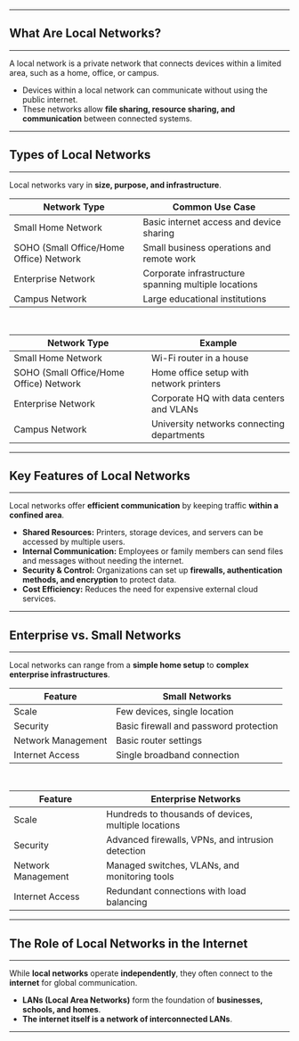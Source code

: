 <br>

---
## **What Are Local Networks?**
---
A <span class="emphasis">local</span> network is a <span class="emphasis">private</span> network that connects <span class="emphasis">devices</span> within a <span class="emphasis">limited area</span>, such as a <span class="secondEmphasis">home</span>, <span class="secondEmphasis">office</span>, or <span class="secondEmphasis">campus</span>.

- <span class="emphasis">Devices</span> within a <span class="emphasis">local</span> network can communicate <span class="secondEmphasis">without</span> using the <span class="emphasis">public</span> internet.
- These networks allow **file sharing, resource sharing, and communication** between connected systems.

---
## **Types of Local Networks**
---
Local networks vary in **size, purpose, and infrastructure**.

<table class="notesTable">
    <thead>
        <tr class="tableHeader">
            <th class="tableCellHeader">Network Type</th>
            <th class="tableCellHeader">Common Use Case</th>
        </tr>
    </thead>
    <tbody>
        <tr class="tableRow">
            <td class="tableCell">Small Home Network</td>
            <td class="tableCell">Basic internet access and device sharing</td>
        </tr>
        <tr class="tableRow">
            <td class="tableCell">SOHO (Small Office/Home Office) Network</td>
            <td class="tableCell">Small business operations and remote work</td>
        </tr>
        <tr class="tableRow">
            <td class="tableCell">Enterprise Network</td>
            <td class="tableCell">Corporate infrastructure spanning multiple locations</td>
        </tr>
        <tr class="tableRow">
            <td class="tableCell">Campus Network</td>
            <td class="tableCell">Large educational institutions</td>
        </tr>
    </tbody>
</table>

<br>

<table class="notesTable">
    <thead>
        <tr class="tableHeader">
            <th class="tableCellHeader">Network Type</th>
            <th class="tableCellHeader">Example</th>
        </tr>
    </thead>
    <tbody>
        <tr class="tableRow">
            <td class="tableCell">Small Home Network</td>
            <td class="tableCell">Wi-Fi router in a house</td>
        </tr>
        <tr class="tableRow">
            <td class="tableCell">SOHO (Small Office/Home Office) Network</td>
            <td class="tableCell">Home office setup with network printers</td>
        </tr>
        <tr class="tableRow">
            <td class="tableCell">Enterprise Network</td>
            <td class="tableCell">Corporate HQ with data centers and VLANs</td>
        </tr>
        <tr class="tableRow">
            <td class="tableCell">Campus Network</td>
            <td class="tableCell">University networks connecting departments</td>
        </tr>
    </tbody>
</table>

---
## **Key Features of Local Networks**
---
Local networks offer **efficient communication** by keeping traffic **within a confined area**.

- **Shared Resources:** Printers, storage devices, and servers can be accessed by multiple users.
- **Internal Communication:** Employees or family members can send files and messages without needing the internet.
- **Security & Control:** Organizations can set up **firewalls, authentication methods, and encryption** to protect data.
- **Cost Efficiency:** Reduces the need for expensive external cloud services.

---
## **Enterprise vs. Small Networks**
---
Local networks can range from a **simple home setup** to **complex enterprise infrastructures**.

<table class="notesTable">
    <thead>
        <tr class="tableHeader">
            <th class="tableCellHeader">Feature</th>
            <th class="tableCellHeader">Small Networks</th>
        </tr>
    </thead>
    <tbody>
        <tr class="tableRow">
            <td class="tableCell">Scale</td>
            <td class="tableCell">Few devices, single location</td>
        </tr>
        <tr class="tableRow">
            <td class="tableCell">Security</td>
            <td class="tableCell">Basic firewall and password protection</td>
        </tr>
        <tr class="tableRow">
            <td class="tableCell">Network Management</td>
            <td class="tableCell">Basic router settings</td>
        </tr>
        <tr class="tableRow">
            <td class="tableCell">Internet Access</td>
            <td class="tableCell">Single broadband connection</td>
        </tr>
    </tbody>
</table>

<br>

<table class="notesTable">
    <thead>
        <tr class="tableHeader">
            <th class="tableCellHeader">Feature</th>
            <th class="tableCellHeader">Enterprise Networks</th>
        </tr>
    </thead>
    <tbody>
        <tr class="tableRow">
            <td class="tableCell">Scale</td>
            <td class="tableCell">Hundreds to thousands of devices, multiple locations</td>
        </tr>
        <tr class="tableRow">
            <td class="tableCell">Security</td>
            <td class="tableCell">Advanced firewalls, VPNs, and intrusion detection</td>
        </tr>
        <tr class="tableRow">
            <td class="tableCell">Network Management</td>
            <td class="tableCell">Managed switches, VLANs, and monitoring tools</td>
        </tr>
        <tr class="tableRow">
            <td class="tableCell">Internet Access</td>
            <td class="tableCell">Redundant connections with load balancing</td>
        </tr>
    </tbody>
</table>

---
## **The Role of Local Networks in the Internet**
---
While **local networks** operate **independently**, they often connect to the **internet** for global communication.

- **LANs (Local Area Networks)** form the foundation of **businesses, schools, and homes**.
- **The internet itself is a network of interconnected LANs**.

---

